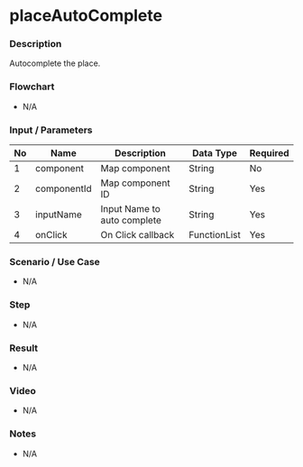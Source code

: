 # placeAutoComplete

### Description

Autocomplete the place.

### Flowchart

- N/A

<!--![Flowchart](componentValue-flowchart.png?raw=true)-->

### Input / Parameters

| No | Name | Description | Data Type | Required |
| ------ | ------ | ------ |------ | ------ |
| 1 | component | Map component | String | No |
| 2 | componentId | Map component ID | String | Yes | 
| 3 | inputName | Input Name to auto complete | String | Yes | 
| 4 | onClick | On Click callback | FunctionList | Yes | 

### Scenario / Use Case

- N/A

### Step

- N/A

### Result

- N/A

### Video

- N/A

### Notes

- N/A